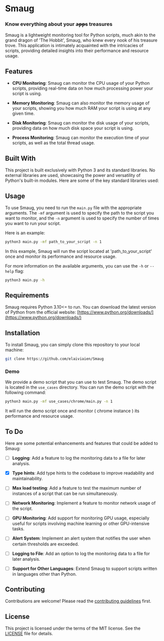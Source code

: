 # Smaug
### Know everything about your a̶p̶p̶s treasures 

Smaug is a lightweight monitoring tool for Python scripts, much akin to the grand dragon of 'The Hobbit', Smaug, who knew every nook of his treasure trove. This application is intimately acquainted with the intricacies of scripts, providing detailed insights into their performance and resource usage.

## Features

- **CPU Monitoring**: Smaug can monitor the CPU usage of your Python scripts, providing real-time data on how much processing power your script is using.

- **Memory Monitoring**: Smaug can also monitor the memory usage of your scripts, showing you how much RAM your script is using at any given time.

- **Disk Monitoring**: Smaug can monitor the disk usage of your scripts, providing data on how much disk space your script is using.

- **Process Monitoring**: Smaug can monitor the execution time of your scripts, as well as the total thread usage.

## Built With

This project is built exclusively with Python 3 and its standard libraries. No external libraries are used, showcasing the power and versatility of Python's built-in modules. Here are some of the key standard libraries used:
## Usage

To use Smaug, you need to run the `main.py` file with the appropriate arguments. The `-mf` argument is used to specify the path to the script you want to monitor, and the `-n` argument is used to specify the number of times you want to run your script.

Here is an example:

```bash
python3 main.py -mf path_to_your_script -n 1
```

In this example, Smaug will run the script located at 'path_to_your_script' once and monitor its performance and resource usage.

For more information on the available arguments, you can use the `-h` or `--help` flag:

```bash
python3 main.py -h
```

## Requirements

Smaug requires Python 3.10<= to run. You can download the latest version of Python from the official website: [https://www.python.org/downloads/](https://www.python.org/downloads/)

## Installation

To install Smaug, you can simply clone this repository to your local machine:

```bash
git clone https://github.com/elaiviaien/Smaug
```
### Demo
We provide a demo script that you can use to test Smaug. The demo script is located in the `use_cases` directory. You can run the demo script with the following command:
```bash
python3 main.py -mf use_cases/chrome/main.py -n 1
```
It will run the demo script once and monitor ( chrome instance ) its performance and resource usage.
## To Do

Here are some potential enhancements and features that could be added to Smaug:

- [ ] **Logging**: Add a feature to log the monitoring data to a file for later analysis.

- [x] **Type hints**: Add type hints to the codebase to improve readability and maintainability.

- [ ] **Max load testing**: Add a feature to test the maximum number of instances of a script that can be run simultaneously.

- [ ] **Network Monitoring**: Implement a feature to monitor network usage of the script.

- [ ] **GPU Monitoring**: Add support for monitoring GPU usage, especially useful for scripts involving machine learning or other GPU-intensive tasks.

- [ ] **Alert System**: Implement an alert system that notifies the user when certain thresholds are exceeded.

- [ ] **Logging to File**: Add an option to log the monitoring data to a file for later analysis.

- [ ] **Support for Other Languages**: Extend Smaug to support scripts written in languages other than Python.


## Contributing

Contributions are welcome! Please read the [contributing guidelines](CONTRIBUTING.md) first.

## License

This project is licensed under the terms of the MIT license. See the [LICENSE](LICENSE) file for details.
